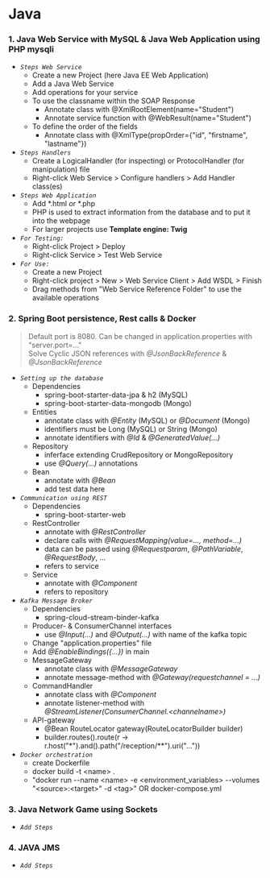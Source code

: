 # Java

### 1. Java Web Service with MySQL & Java Web Application using PHP mysqli

* *`Steps Web Service`*
  * Create a new Project (here Java EE Web Application)
  * Add a Java Web Service
  * Add operations for your service
  * To use the classname within the SOAP Response
      * Annotate class with @XmlRootElement(name="Student") 
      * Annotate service function with @WebResult(name="Student")
  * To define the order of the fields
      * Annotate class with @XmlType(propOrder={"id", "firstname", "lastname"})
* *`Steps Handlers`*
  * Create a LogicalHandler (for inspecting) or ProtocolHandler (for manipulation) file 
  * Right-click Web Service > Configure handlers > Add Handler class(es)
* *`Steps Web Application`*
  * Add *.html or *.php
  * PHP is used to extract information from the database and to put it into the webpage
  * For larger projects use **Template engine: Twig**
* *`For Testing:`* 
  * Right-click Project > Deploy
  * Right-click Service > Test Web Service
* *`For Use:`*
  * Create a new Project
  * Right-click project > New > Web Service Client > Add WSDL > Finish
  * Drag methods from "Web Service Reference Folder" to use the available operations
  
### 2. Spring Boot persistence, Rest calls & Docker

> Default port is 8080. Can be changed in application.properties with "server.port=..."  
> Solve Cyclic JSON references with *@JsonBackReference* & *@JsonBackReference*

* *`Setting up the database`*
  * Dependencies
    * spring-boot-starter-data-jpa & h2 (MySQL)
    * spring-boot-starter-data-mongodb (Mongo)
  * Entities
    * annotate class with *@Entity* (MySQL) or *@Document* (Mongo)
    * identifiers must be Long (MySQL) or String (Mongo)
    * annotate identifiers with *@Id* & *@GeneratedValue(...)*
  * Repository
    * inferface extending CrudRepository or MongoRepository
    * use *@Query(...)* annotations
  * Bean
      * annotate with *@Bean*
      * add test data here
* *`Communication using REST`*
  * Dependencies
    * spring-boot-starter-web
  * RestController
    * annotate with *@RestController*
    * declare calls with *@RequestMapping(value=..., method=...)*
    * data can be passed using *@Requestparam*, *@PathVariable*, *@RequestBody*, ...
    * refers to service
  * Service
    * annotate with *@Component*
    * refers to repository
* *`Kafka Message Broker`*
  * Dependencies
    * spring-cloud-stream-binder-kafka
  * Producer- & ConsumerChannel interfaces
    * use *@Input(...)* and *@Output(...)* with name of the kafka topic
  * Change "application.properties" file
  * Add *@EnableBindings({...})* in main
  * MessageGateway
    * annotate class with *@MessageGateway*
    * annotate message-method with *@Gateway(requestchannel = ...)*
  * CommandHandler
    * annotate class with *@Component*
    * annotate listener-method with *@StreamListener(ConsumerChannel.\<channelname\>)*
  * API-gateway
    * @Bean RouteLocator gateway(RouteLocatorBuilder builder)
    * builder.routes().route(r -> r.host("*").and().path("/reception/\*\*").uri("..."))
* *`Docker orchestration`*
  * create Dockerfile
  * docker build -t \<name\> .
  * "docker run --name \<name\> -e \<environment_variables\> --volumes "\<source\>:\<target\>" -d \<tag\>" OR docker-compose.yml 
    
### 3. Java Network Game using Sockets

* *`Add Steps`*

### 4. JAVA JMS 

* *`Add Steps`*
